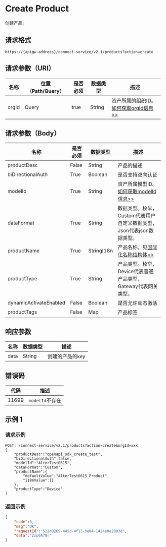 # Create Product

创建产品。

## 请求格式

```
https://{apigw-address}/connect-service/v2.1/products?action=create
```

## 请求参数（URI）

| 名称          | 位置（Path/Query） | 是否必须 | 数据类型 | 描述      |
|---------------|------------------|----------|-----------|--------------|
| orgId         | Query            | true     | String    | 资产所属的组织ID。[如何获取orgId信息>>](/docs/api/zh_CN/2.0.9/api_faqs#id-orgid-orgid)                |


## 请求参数（Body）

| 名称          | 是否必须 | 数据类型 | 描述      |
|--------------------|----------|-----------|--------------|
| productDesc       | False     | String       | 产品的描述                                                         |
| biDirectionalAuth | True      | Boolean      | 是否支持双向认证                                                   |
| modelId           | True      | String      | 资产所属模型ID。[如何获取modelId信息>>](/docs/api/zh_CN/2.0.9/api_faqs#modelid-modelid)   |
| dataFormat        | True      | String      | 数据类型。枚举，Custom代表用户自定义数据类型，Json代表json数据类型。|
| productName       | True      | StringI18n | 产品名称，见[国际化名称结构体>>](/docs/api/zh_CN/2.0.9/api_faqs.html#id3)|
| productType       | True      | String      | 产品类型。枚举，Device代表普通产品类型，Gateway代表网关类型。|
|dynamicActivateEnabled|False|Boolean|是否允许动态激活|
|productTags|False|Map|产品标签|



## 响应参数

| 名称| 数据类型 | 描述         |
|-------------|-----------------------------------|-----------------------------|
| data| String                           | 创建的产品的key               |


## 错误码

| 代码|  描述         |
|-------------|-----------------------------|
| 11699|      `modelId`不存在              |

## 示例 1

### 请求示例

```
POST: /connect-service/v2.1/products?action=create&orgId=xxx
{
	"productDesc":"openapi_sdk_create_test",
	"biDirectionalAuth":false,
	"modelId":"AlterTest0615",
	"dataFormat":"Custom",
	"productName":{
		"defaultValue":"AlterTest0615_Product",
		"i18nValue":{}
	},
	"productType":"Device"
}

```

### 返回示例

```json
{
	"code":0,
	"msg":"OK",
	"requestId":"522d0269-445d-4f13-be04-1424e0e2893e",
	"data":"2zp6A70r"
}
```

